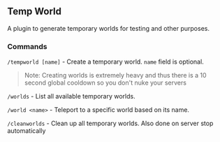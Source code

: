 ## Temp World
A plugin to generate temporary worlds for testing and other purposes.

### Commands
`/tempworld [name]` - Create a temporary world. `name` field is optional.
> Note: Creating worlds is extremely heavy and thus there is a 10 second global cooldown so you don't nuke your servers

`/worlds` - List all available temporary worlds.

`/world <name>` - Teleport to a specific world based on its name.

`/cleanworlds` - Clean up all temporary worlds. Also done on server stop automatically
